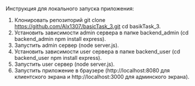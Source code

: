 Инструкция для локального запуска приложения:
1. Клонировать репозиторий git clone https://github.com/Alx1307/basicTask_3.git   cd basikTask_3.
2. Установить зависимости admin сервера в папке backend_admin (cd backend_admin  npm install express).
3. Запустить admin сервер (node server.js).
4. Установить зависимости user сервера в папке backend_user (cd backend_user  npm install express).
5. Запустить user сервер (node server.js).
6. Запустить приложение в браузере (http://localhost:8080 для клиентского экрана и http://localhost:3000 для админского экрана).
